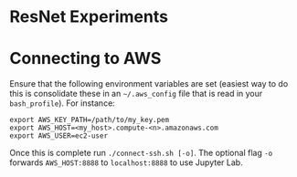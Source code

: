 ResNet Experiments
=============================

# Connecting to AWS
Ensure that the following environment variables are set (easiest way to do this is consolidate these in an `~/.aws_config` file that is read in your `bash_profile`). For instance:

```
export AWS_KEY_PATH=/path/to/my_key.pem
export AWS_HOST=<my_host>.compute-<n>.amazonaws.com
export AWS_USER=ec2-user
```

Once this is complete run `./connect-ssh.sh [-o]`. The optional flag `-o` forwards `AWS_HOST:8888` to `localhost:8888` to use Jupyter Lab.
